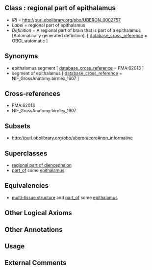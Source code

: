 
## Class : regional part of epithalamus

 * *IRI* = http://purl.obolibrary.org/obo/UBERON_0002757
 * *Label* = regional part of epithalamus
 * *Definition* = A regional part of brain that is part of a epithalamus [Automatically generated definition]. [ [database_cross_reference](../../ef/oboInOwl#hasDbXref.md) = OBOL:automatic ]

## Synonyms

 * epithalamus segment [ [database_cross_reference](../../ef/oboInOwl#hasDbXref.md) = FMA:62013 ]
 * segment of epithalamus [ [database_cross_reference](../../ef/oboInOwl#hasDbXref.md) = NIF_GrossAnatomy:birnlex_1607 ]

## Cross-references

 * FMA:62013
 * NIF_GrossAnatomy:birnlex_1607

## Subsets

 * http://purl.obolibrary.org/obo/uberon/core#non_informative

## Superclasses

 * [regional part of diencephalon](../../UBERON/84/UBERON_0002784.md)
 * [part_of](../../BFO/50/BFO_0000050.md) some [epithalamus](../../UBERON/99/UBERON_0001899.md)

## Equivalencies

 * [multi-tissue structure](../../UBERON/81/UBERON_0000481.md) and [part_of](../../BFO/50/BFO_0000050.md) some [epithalamus](../../UBERON/99/UBERON_0001899.md)

## Other Logical Axioms


## Other Annotations


## Usage


## External Comments

